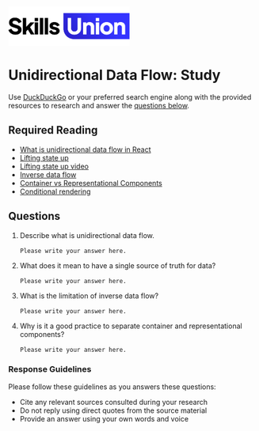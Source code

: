 [<img src="assets/images/su-logo.png" alt="Skills Union Logo" height="80px" />](https://www.skillsunion.com/)

# Unidirectional Data Flow: Study

Use [DuckDuckGo](https://duckduckgo.com/) or your preferred search engine along with the provided resources to research and answer the [questions below](#questions).

## Required Reading

- [What is unidirectional data flow in React](https://flaviocopes.com/react-unidirectional-data-flow/)
- [Lifting state up](https://reactjs.org/docs/lifting-state-up.html)
- [Lifting state up video](https://www.youtube.com/watch?v=ahKsy1FS45k)
- [Inverse data flow](https://dev.to/isabelxklee/understanding-inverse-data-flow-in-react-3cg7)
- [Container vs Representational Components](https://medium.com/@dan_abramov/smart-and-dumb-components-7ca2f9a7c7d0)
- [Conditional rendering](https://www.youtube.com/watch?v=fAUkKh-WfLM)

## Questions

1. Describe what is unidirectional data flow.

   ```
   Please write your answer here.
   ```

2. What does it mean to have a single source of truth for data?

   ```
   Please write your answer here.
   ```

3. What is the limitation of inverse data flow?

   ```
   Please write your answer here.
   ```

4. Why is it a good practice to separate container and representational components?
   ```
   Please write your answer here.
   ```

### Response Guidelines

Please follow these guidelines as you answers these questions:

- Cite any relevant sources consulted during your research
- Do not reply using direct quotes from the source material
- Provide an answer using your own words and voice
